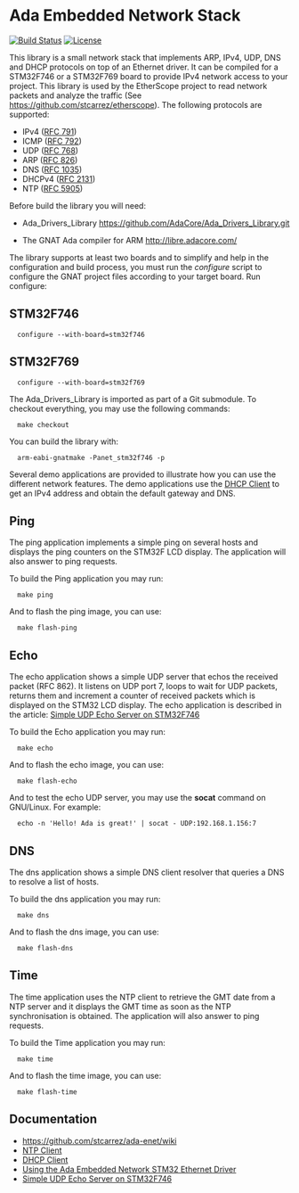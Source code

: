 # Ada Embedded Network Stack

[![Build Status](https://img.shields.io/jenkins/s/http/jenkins.vacs.fr/Ada-Enet.svg)](http://jenkins.vacs.fr/job/Ada-Enet/)
[![License](http://img.shields.io/badge/license-APACHE2-blue.svg)](LICENSE)

This library is a small network stack that implements ARP, IPv4, UDP, DNS and DHCP protocols
on top of an Ethernet driver.  It can be compiled for a STM32F746 or a STM32F769 board
to provide IPv4 network access to your project.  This library is used
by the EtherScope project to read network packets and analyze the traffic
(See https://github.com/stcarrez/etherscope).  The following protocols are supported:

* IPv4 ([RFC 791](https://tools.ietf.org/html/rfc791))
* ICMP ([RFC 792](https://tools.ietf.org/html/rfc792))
* UDP ([RFC 768](https://tools.ietf.org/html/rfc768))
* ARP ([RFC 826](https://tools.ietf.org/html/rfc826))
* DNS ([RFC 1035](https://tools.ietf.org/html/rfc1035))
* DHCPv4 ([RFC 2131](https://tools.ietf.org/html/rfc2131))
* NTP ([RFC 5905](https://tools.ietf.org/html/rfc5905))

Before build the library you will need:

* Ada_Drivers_Library
  https://github.com/AdaCore/Ada_Drivers_Library.git

* The GNAT Ada compiler for ARM
  http://libre.adacore.com/

The library supports at least two boards and to simplify and help in the configuration
and build process, you must run the *configure* script to configure the GNAT project
files according to your target board.  Run configure:

## STM32F746

```shell
  configure --with-board=stm32f746
```

## STM32F769

```shell
  configure --with-board=stm32f769
```


The Ada_Drivers_Library is imported as part of a Git submodule.  To checkout everything, you may use
the following commands:

```shell
  make checkout
```

You can build the library with:

```shell
  arm-eabi-gnatmake -Panet_stm32f746 -p
```

Several demo applications are provided to illustrate how you can use the different
network features.  The demo applications use the [DHCP Client](https://github.com/stcarrez/ada-enet/wiki/Net_DHCP)
to get an IPv4 address and obtain the default gateway and DNS.

## Ping

The ping application implements a simple ping on several hosts and displays
the ping counters on the STM32F LCD display.  The application will also answer
to ping requests.

To build the Ping application you may run:

```shell
  make ping
```

And to flash the ping image, you can use:

```shell
  make flash-ping
```

## Echo

The echo application shows a simple UDP server that echos the received packet (RFC 862).
It listens on UDP port 7, loops to wait for UDP packets, returns them and increment a
counter of received packets which is displayed on the STM32 LCD display.
The echo application is described in the article: [Simple UDP Echo Server on STM32F746](http://blog.vacs.fr/vacs/blogs/post.html?post=2016/12/04/Simple-UDP-Echo-Server-on-STM32F746)

To build the Echo application you may run:

```shell
  make echo
```

And to flash the echo image, you can use:

```shell
  make flash-echo
```

And to test the echo UDP server, you may use the **socat** command on GNU/Linux.
For example:

```shell
  echo -n 'Hello! Ada is great!' | socat - UDP:192.168.1.156:7
```

## DNS

The dns application shows a simple DNS client resolver that queries a DNS to resolve a list
of hosts. 

To build the dns application you may run:

```shell
  make dns
```

And to flash the dns image, you can use:

```shell
  make flash-dns
```

## Time

The time application uses the NTP client to retrieve the GMT date from a NTP server
and it displays the GMT time as soon as the NTP synchronisation is obtained.
The application will also answer to ping requests.

To build the Time application you may run:

```shell
  make time
```

And to flash the time image, you can use:

```shell
  make flash-time
```

## Documentation

- https://github.com/stcarrez/ada-enet/wiki
- [NTP Client](https://github.com/stcarrez/ada-enet/wiki/Net_NTP)
- [DHCP Client](https://github.com/stcarrez/ada-enet/wiki/Net_DHCP)
- [Using the Ada Embedded Network STM32 Ethernet Driver](http://blog.vacs.fr/vacs/blogs/post.html?post=2016/09/29/Using-the-Ada-Embedded-Network-STM32-Ethernet-Driver)
- [Simple UDP Echo Server on STM32F746](http://blog.vacs.fr/vacs/blogs/post.html?post=2016/12/04/Simple-UDP-Echo-Server-on-STM32F746)
